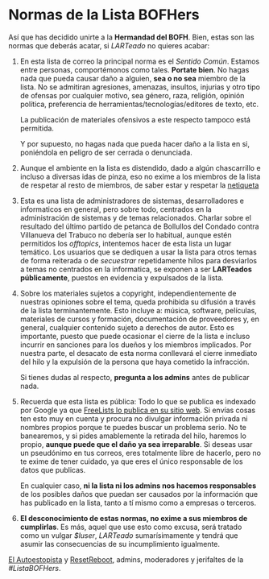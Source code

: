 # Normas de la Lista BOFHers

Así que has decidido unirte a la **Hermandad del BOFH**. Bien, estas son las normas que deberás acatar, si *LARTeado* no quieres acabar:

1. En esta lista de correo la principal norma es el *Sentido Común*. Estamos entre personas, comportémonos como tales. **Portate bien**. No hagas nada que pueda causar
daño a alguien, **sea o no sea** miembro de la lista. No se admitiran agresiones, amenazas, insultos, injurias y otro tipo de ofensas por cualquier motivo, sea género, raza, religión, opinión política, preferencia de herramientas/tecnologías/editores de texto, etc. 

	La publicación de materiales ofensivos a este respecto tampoco está permitida.

	Y por supuesto, no hagas nada que pueda hacer daño a la lista en si, poniéndola en peligro
	de ser cerrada o denunciada. 

2. Aunque el ambiente en la lista es distendido, dado a algún chascarrillo e incluso a diversas idas de pinza, eso no exime a los miembros de la 
lista de respetar al resto de miembros, de saber estar y respetar la  [netiqueta](https://es.wikipedia.org/wiki/Netiqueta#Aparici.C3.B3n_de_las_reglas)

3. Esta es una lista de administradores de sistemas, desarrolladores e informaticos en general, pero sobre todo, centrados en la administración de
sistemas y de temas relacionados. Charlar sobre el resultado del último partido de petanca de Bollullos del Condado contra Villanueva del Trabuco
no debería ser lo habitual, aunque estén permitidos los *offtopics*, intentemos hacer de esta lista un lugar temático. Los usuarios que se dediquen
a usar la lista para otros temas de forma reiterada o de *secuestrar* repetidamente hilos para desviarlos a temas no centrados en la informatica, se
exponen a ser **LARTeados públicamente**, puestos en evidencia y expulsados de la lista.

4. Sobre los materiales sujetos a copyright, independientemente de nuestras opiniones sobre el tema, queda prohibida su difusión a través de la
lista terminantemente. Esto incluye a: música, software, películas, materiales de cursos y formación, documentación de proveedores y, en
general, cualquier contenido sujeto a derechos de autor. Esto es importante, puesto que puede ocasionar el cierre de la lista e incluso incurrir
en sanciones para los dueños y los miembros implicados. Por nuestra parte, el desacato de esta norma conllevará el cierre inmediato del hilo y 
la expulsión de la persona que haya cometido la infracción.

    Si tienes dudas al respecto, **pregunta a los admins** antes de publicar nada.

5. Recuerda que esta lista es pública: Todo lo que se publica es indexado por Google ya que [FreeLists lo publica en su sitio web](http://www.freelists.org/archive/bofhers/). Si envías cosas ten
esto muy en cuenta y procura no divulgar información privada ni nombres propios porque te puedes buscar un problema serio. No te banearemos, y si 
pides amablemente la retirada del hilo, haremos lo propio, **aunque puede que el daño ya sea irreparable**. Si deseas usar un pseudónimo en tus
correos, eres totalmente libre de hacerlo, pero no te exime de tener cuidado, ya que eres el único responsable de los datos que publicas.

    En cualquier caso, **ni la lista ni los admins nos hacemos responsables** de los posibles daños que puedan ser causados por la información que has publicado en la lista, tanto a tí mismo como a empresas o terceros.

6. **El desconocimiento de estas normas, no exime a sus miembros de cumplirlas**. Es más, aquel que use esto como excusa, será tratado como un vulgar
*$luser*, *LARTeado* sumarísimamente y tendrá que asumir las consecuencias de su incumplimiento igualmente.

[El Autoestopista](http://bofhers.net/users/elautoestopista) y [ResetReboot](http://bofhers.net/users/resetreboot), admins, moderadores y jerifaltes de la *#ListaBOFHers*.